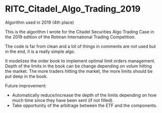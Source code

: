 # RITC_Citadel_Algo_Trading_2019
Algorithm used in 2019 (4th place)

This is the algorithm I wrote for the Citadel Securities Algo Trading Case in the 2019 edition of the Rotman International Trading Competition.

The code is far from clean and a lot of things in comments are not used but in the end, it is a really simple algo.

It modelizes the order book to implement optimal limit orders management. Depth of the limits in the book can be change depending on volum hitting the market. The more traders hitting the market, the more limits should be put deep in the book.

Future improvement:
- Automatically reduce/increase the depth of the limits depending on how much time since they have been sent (if not filled).
- Take opportunity of the arbitrage between the ETF and the components.









